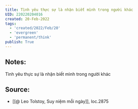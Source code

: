 ```yaml
---
title: Tình yêu thực sự là nhận biết mình trong người khác
UID: 220220204016
created: 20-Feb-2022
tags:
  - 'created/2022/Feb/20'
  - 'evergreen'
  - 'permanent/think'
publish: True
---
```

## Notes:
Tình yêu thực sự là nhận biết mình trong người khác

## Source:
- [[@ Leo Tolstoy, Suy niệm mỗi ngày]], loc.2875



